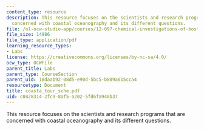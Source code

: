 ```yaml
---
content_type: resource
description: This resource focuses on the scientists and research programs that are
  concerned with coastal oceanography and its different questions.
file: /ol-ocw-studio-app/courses/12-097-chemical-investigations-of-boston-harbor-january-iap-2006/c04283142fc98af5a2025fd6fa948b37_coasta_tour_sche.pdf
file_size: 14986
file_type: application/pdf
learning_resource_types:
- Labs
license: https://creativecommons.org/licenses/by-nc-sa/4.0/
ocw_type: OCWFile
parent_title: Labs
parent_type: CourseSection
parent_uid: 18daab92-08d5-e90d-5bc5-b809a615cca4
resourcetype: Document
title: coasta_tour_sche.pdf
uid: c0428314-2fc9-8af5-a202-5fd6fa948b37
---
```

This resource focuses on the scientists and research programs that are concerned with coastal oceanography and its different questions.